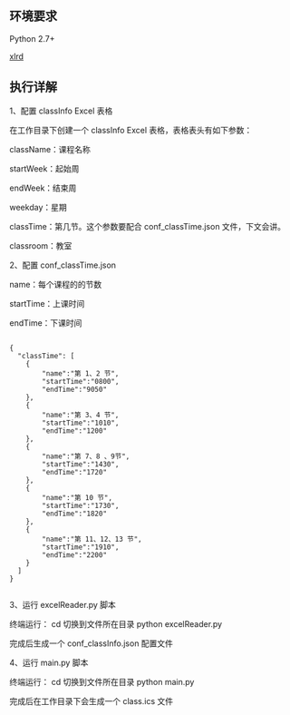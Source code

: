 ## 环境要求

Python 2.7+

[xlrd](https://pypi.python.org/pypi/xlrd) 


## 执行详解
1、配置 classInfo Excel 表格

在工作目录下创建一个 classInfo Excel 表格，表格表头有如下参数：

className：课程名称

startWeek：起始周

endWeek：结束周

weekday：星期

classTime：第几节。这个参数要配合 conf_classTime.json 文件，下文会讲。

classroom：教室


2、配置 conf_classTime.json

name：每个课程的的节数

startTime：上课时间

endTime：下课时间

```

```

```
{
  "classTime": [
    {
        "name":"第 1、2 节",
        "startTime":"0800",
        "endTime":"9050"
    },
    {
        "name":"第 3、4 节",
        "startTime":"1010",
        "endTime":"1200"
    },
    {
        "name":"第 7、8 、9节",
        "startTime":"1430",
        "endTime":"1720"
    },
    {
        "name":"第 10 节",
        "startTime":"1730",
        "endTime":"1820"
    },
    {
        "name":"第 11、12、13 节",
        "startTime":"1910",
        "endTime":"2200"
    }
  ]
}
```

```

```

3、运行 excelReader.py 脚本

终端运行：
cd 切换到文件所在目录
python excelReader.py

完成后生成一个 conf_classInfo.json 配置文件


4、运行 main.py 脚本

终端运行：
cd 切换到文件所在目录
python main.py

完成后在工作目录下会生成一个 class.ics 文件
